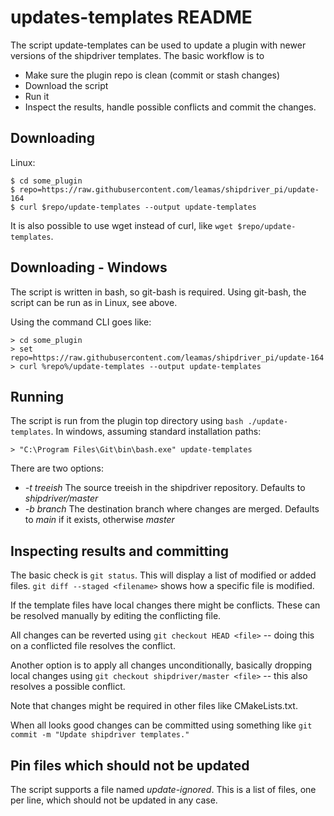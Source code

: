 updates-templates README
========================

The script update-templates can be used to update a plugin with
newer versions of the shipdriver templates. The basic workflow
is to

  - Make sure the plugin repo is clean (commit or stash changes)
  - Download the script
  - Run it
  - Inspect the results, handle possible conflicts and commit the
    changes.


Downloading
-----------
Linux:

    $ cd some_plugin
    $ repo=https://raw.githubusercontent.com/leamas/shipdriver_pi/update-164
    $ curl $repo/update-templates --output update-templates

It is also possible to use wget instead of curl, like
`wget $repo/update-templates`.


Downloading - Windows
---------------------

The script is written in bash, so git-bash is required. Using git-bash, the
script can be run as in Linux, see above.

Using the command CLI goes like:

    > cd some_plugin
    > set repo=https://raw.githubusercontent.com/leamas/shipdriver_pi/update-164
    > curl %repo%/update-templates --output update-templates

Running
-------

The script is run from the plugin top directory using
`bash ./update-templates`. In windows, assuming standard installation paths:

    > "C:\Program Files\Git\bin\bash.exe" update-templates

There are two options:
  - *-t treeish*
       The source treeish in the shipdriver repository. Defaults to
       *shipdriver/master*
  - *-b branch*
       The destination branch where changes are merged. Defaults to
       *main* if it exists, otherwise *master*



Inspecting results and committing
---------------------------------

The basic check is `git status`. This will display a list of modified or
added files. `git diff --staged <filename>` shows how a specific file is
modified.

If the template files have local changes there might be conflicts. These
can be resolved manually by editing the conflicting file.

All changes can be reverted using `git checkout HEAD <file>` -- doing this
on a conflicted file resolves the conflict.

Another option is to apply all changes unconditionally, basically dropping
local changes using `git checkout shipdriver/master <file>` -- this also
resolves a possible conflict.

Note that changes might be required in other files like CMakeLists.txt.

When all looks good changes can be committed using something like
`git commit -m "Update shipdriver templates."`



Pin files which should not be updated
-------------------------------------

The script supports a file named *update-ignored*. This is a list of files,
one per line, which should not be updated in any case.
